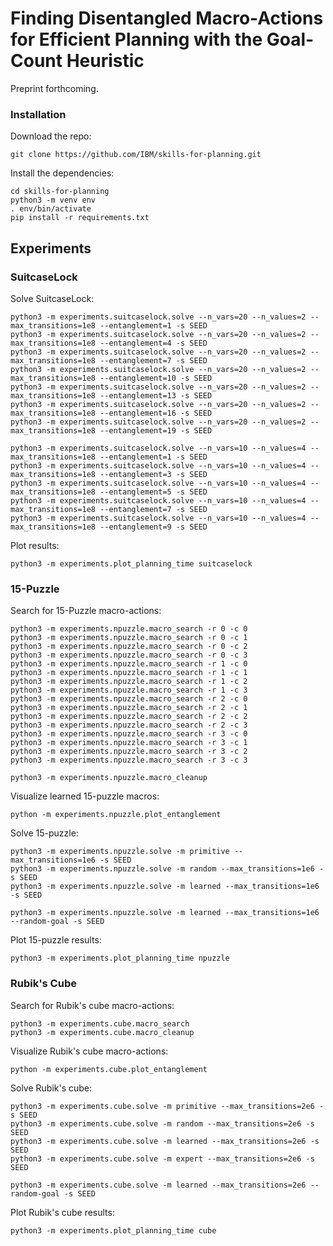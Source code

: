 # Finding Disentangled Macro-Actions for Efficient Planning with the Goal-Count Heuristic
Preprint forthcoming.

### Installation

Download the repo:
```
git clone https://github.com/IBM/skills-for-planning.git
```

Install the dependencies:
```
cd skills-for-planning
python3 -m venv env
. env/bin/activate
pip install -r requirements.txt
```

## Experiments
### SuitcaseLock
Solve SuitcaseLock:
```
python3 -m experiments.suitcaselock.solve --n_vars=20 --n_values=2 --max_transitions=1e8 --entanglement=1 -s SEED
python3 -m experiments.suitcaselock.solve --n_vars=20 --n_values=2 --max_transitions=1e8 --entanglement=4 -s SEED
python3 -m experiments.suitcaselock.solve --n_vars=20 --n_values=2 --max_transitions=1e8 --entanglement=7 -s SEED
python3 -m experiments.suitcaselock.solve --n_vars=20 --n_values=2 --max_transitions=1e8 --entanglement=10 -s SEED
python3 -m experiments.suitcaselock.solve --n_vars=20 --n_values=2 --max_transitions=1e8 --entanglement=13 -s SEED
python3 -m experiments.suitcaselock.solve --n_vars=20 --n_values=2 --max_transitions=1e8 --entanglement=16 -s SEED
python3 -m experiments.suitcaselock.solve --n_vars=20 --n_values=2 --max_transitions=1e8 --entanglement=19 -s SEED

python3 -m experiments.suitcaselock.solve --n_vars=10 --n_values=4 --max_transitions=1e8 --entanglement=1 -s SEED
python3 -m experiments.suitcaselock.solve --n_vars=10 --n_values=4 --max_transitions=1e8 --entanglement=3 -s SEED
python3 -m experiments.suitcaselock.solve --n_vars=10 --n_values=4 --max_transitions=1e8 --entanglement=5 -s SEED
python3 -m experiments.suitcaselock.solve --n_vars=10 --n_values=4 --max_transitions=1e8 --entanglement=7 -s SEED
python3 -m experiments.suitcaselock.solve --n_vars=10 --n_values=4 --max_transitions=1e8 --entanglement=9 -s SEED
```

Plot results:
```
python3 -m experiments.plot_planning_time suitcaselock
```


### 15-Puzzle
Search for 15-Puzzle macro-actions:
```
python3 -m experiments.npuzzle.macro_search -r 0 -c 0
python3 -m experiments.npuzzle.macro_search -r 0 -c 1
python3 -m experiments.npuzzle.macro_search -r 0 -c 2
python3 -m experiments.npuzzle.macro_search -r 0 -c 3
python3 -m experiments.npuzzle.macro_search -r 1 -c 0
python3 -m experiments.npuzzle.macro_search -r 1 -c 1
python3 -m experiments.npuzzle.macro_search -r 1 -c 2
python3 -m experiments.npuzzle.macro_search -r 1 -c 3
python3 -m experiments.npuzzle.macro_search -r 2 -c 0
python3 -m experiments.npuzzle.macro_search -r 2 -c 1
python3 -m experiments.npuzzle.macro_search -r 2 -c 2
python3 -m experiments.npuzzle.macro_search -r 2 -c 3
python3 -m experiments.npuzzle.macro_search -r 3 -c 0
python3 -m experiments.npuzzle.macro_search -r 3 -c 1
python3 -m experiments.npuzzle.macro_search -r 3 -c 2
python3 -m experiments.npuzzle.macro_search -r 3 -c 3

python3 -m experiments.npuzzle.macro_cleanup
```

Visualize learned 15-puzzle macros:
```
python -m experiments.npuzzle.plot_entanglement
```

Solve 15-puzzle:
```
python3 -m experiments.npuzzle.solve -m primitive --max_transitions=1e6 -s SEED
python3 -m experiments.npuzzle.solve -m random --max_transitions=1e6 -s SEED
python3 -m experiments.npuzzle.solve -m learned --max_transitions=1e6 -s SEED

python3 -m experiments.npuzzle.solve -m learned --max_transitions=1e6 --random-goal -s SEED
```

Plot 15-puzzle results:
```
python3 -m experiments.plot_planning_time npuzzle
```


### Rubik's Cube
Search for Rubik's cube macro-actions:
```
python3 -m experiments.cube.macro_search
python3 -m experiments.cube.macro_cleanup
```

Visualize Rubik's cube macro-actions:
```
python -m experiments.cube.plot_entanglement
```

Solve Rubik's cube:
```
python3 -m experiments.cube.solve -m primitive --max_transitions=2e6 -s SEED
python3 -m experiments.cube.solve -m random --max_transitions=2e6 -s SEED
python3 -m experiments.cube.solve -m learned --max_transitions=2e6 -s SEED
python3 -m experiments.cube.solve -m expert --max_transitions=2e6 -s SEED

python3 -m experiments.cube.solve -m learned --max_transitions=2e6 --random-goal -s SEED
```

Plot Rubik's cube results:
```
python3 -m experiments.plot_planning_time cube
```
